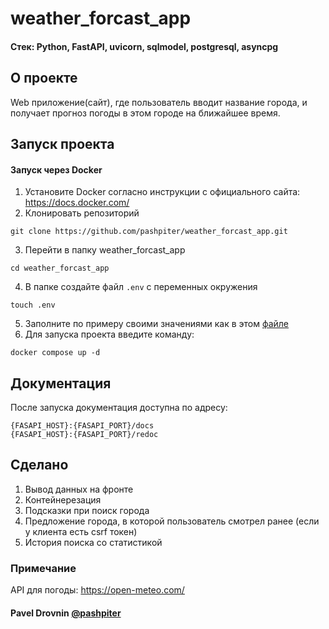 # weather_forcast_app

#### Стек: Python, FastAPI, uvicorn, sqlmodel, postgresql, asyncpg

## О проекте
Web приложение(сайт), где пользователь вводит название города, и получает прогноз погоды в этом городе на ближайшее время.

## Запуск проекта

#### Запуск через Docker

1. Установите Docker согласно инструкции с официального сайта: https://docs.docker.com/
2. Клонировать репозиторий
```
git clone https://github.com/pashpiter/weather_forcast_app.git
```
3. Перейти в папку weather_forcast_app
```
cd weather_forcast_app
```
4. В папке создайте файл `.env` с переменных окружения
```
touch .env
```
5. Заполните по примеру своими значениями как в этом [файле](example.env)
6. Для запуска проекта введите команду:
```
docker compose up -d
```

## Документация
После запуска документация доступна по адресу:
```
{FASAPI_HOST}:{FASAPI_PORT}/docs
{FASAPI_HOST}:{FASAPI_PORT}/redoc
```

## Сделано
1. Вывод данных на фронте
2. Контейнерезация
3. Подсказки при поиск города
4. Предложение города, в которой пользователь смотрел ранее (если у клиента есть csrf токен)
5. История поиска со статистикой

### Примечание
API для погоды: https://open-meteo.com/ 

#### Pavel Drovnin [@pashpiter](http://t.me/pashpiter)